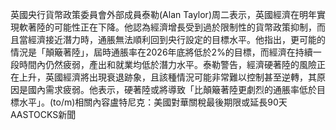 英國央行貨幣政策委員會外部成員泰勒(Alan Taylor)周二表示，英國經濟在明年實現軟著陸的可能性正在下降。他認為經濟增長受到過於限制性的貨幣政策抑制，而且當經濟接近潛力時，通脹無法順利回到央行設定的目標水平。他指出，更可能的情況是「顛簸著陸」，屆時通脹率在2026年底將低於2%的目標，而經濟在持續一段時間內仍然疲弱，產出和就業均低於潛力水平。泰勒警告，經濟硬著陸的風險正在上升，英國經濟將出現衰退跡象，且該種情況可能非常難以控制甚至逆轉，其原因是國內需求疲弱。他表示，硬著陸或將導致「比顛簸著陸更劇烈的通脹率低於目標水平」。(to/m)相關內容盧特尼克：美國對華關稅最後期限或延長90天AASTOCKS新聞
